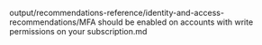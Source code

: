 output/recommendations-reference/identity-and-access-recommendations/MFA should be enabled on accounts with write permissions on your subscription.md